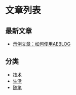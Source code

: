 # 文章列表

## 最新文章

* [示例文章：如何使用AEBLOG](/posts/example)

## 分类

* [技术](/posts/tech)
* [生活](/posts/life)
* [随笔](/posts/notes)